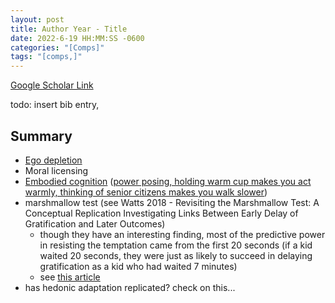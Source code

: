 ```yaml
---
layout: post
title: Author Year - Title
date: 2022-6-19 HH:MM:SS -0600
categories: "[Comps]"
tags: "[comps,]"
---
```

[Google Scholar Link]()

todo: insert bib entry,

## Summary
* [Ego depletion](https://en.wikipedia.org/wiki/Ego_depletion#Criticism)
* Moral licensing
* [Embodied cognition](https://en.wikipedia.org/wiki/Embodied_cognition) ([power posing, holding warm cup makes you act warmly, thinking of senior citizens makes you walk slower](https://qz.com/1525854/psychologys-replication-crisis-is-debunking-embodied-cognition-theory/))
* marshmallow test (see Watts 2018 - Revisiting the Marshmallow Test: A Conceptual Replication Investigating Links Between Early Delay of Gratification and Later Outcomes)
    * though they have an interesting finding, most of the predictive power in resisting the temptation came from the first 20 seconds (if a kid waited 20 seconds, they were just as likely to succeed in delaying gratification as a kid who had waited 7 minutes)
    * see [this article](https://newrepublic.com/article/122887/poor-people-dont-have-less-self-control)
* has hedonic adaptation replicated?  check on this...